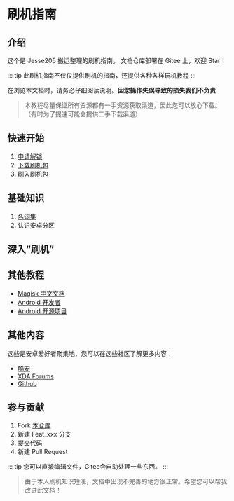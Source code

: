 # 刷机指南

## 介绍

这个是 Jesse205 搬运整理的刷机指南。
文档仓库部署在 Gitee 上，欢迎 Star！

::: tip
此刷机指南不仅仅提供刷机的指南，还提供各种各样玩机教程
:::

在浏览本文档时，请务必仔细阅读说明。__因您操作失误导致的损失我们不负责__

> 本教程尽量保证所有资源都有一手资源获取渠道，因此您可以放心下载。（有时为了提速可能会提供二手下载渠道）

## 快速开始

1. [申请解锁](fast/unlock.md)
2. [下载刷机包](fast/download.md)
3. [刷入刷机包](fast/flash.md)

## 基础知识

1. [名词集](normal/noun.md)
1. 认识安卓分区

## 深入“刷机”

## 其他教程

* [Magisk 中文文档](https://jesse205.github.io/MagiskChineseDocument/)
* [Android 开发者](https://developer.android.google.cn/?hl=zh-cn)
* [Android 开源项目](https://source.android.google.cn/?hl=zh-cn)

## 其他内容

这些是安卓爱好者聚集地，您可以在这些社区了解更多内容：

* [酷安](https://www.coolapk.com/)
* [XDA Forums](https://forum.xda-developers.com/)
* [Github](https://forum.xda-developers.com/)

## 参与贡献

1. Fork [本仓库](https://gitee.com/Jesse205/FlashAndroidDevicesGuidelines)
2. 新建 Feat_xxx 分支
3. 提交代码
4. 新建 Pull Request

::: tip
您可以直接编辑文件，Gitee会自动处理一些东西。
:::

> 由于本人刷机知识短浅，文档中出现不完善的地方很正常。希望您可以帮我改进此文档！
